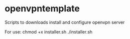# openvpntemplate
Scripts to downloads install and configure openvpn server

For use:
chmod +x installer.sh
./installer.sh
